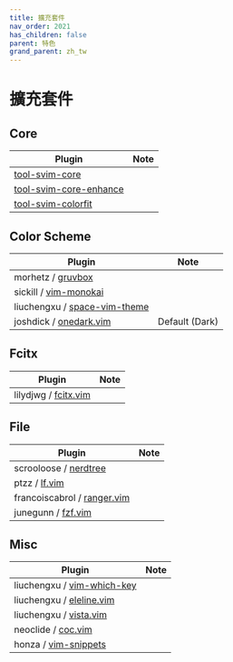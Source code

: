 ```yaml
---
title: 擴充套件
nav_order: 2021
has_children: false
parent: 特色
grand_parent: zh_tw
---
```



# 擴充套件


## Core

| Plugin | Note |
| --- | --- |
| [tool-svim-core](https://github.com/samwhelp/tool-svim-core) | |
| [tool-svim-core-enhance](https://github.com/samwhelp/tool-svim-core-enhance) | |
| [tool-svim-colorfit](https://github.com/samwhelp/tool-svim-colorfit) | |


## Color Scheme

| Plugin | Note |
| --- | --- |
| morhetz / [gruvbox](https://github.com/morhetz/gruvbox) | |
| sickill / [vim-monokai](https://github.com/sickill/vim-monokai) | |
| liuchengxu / [space-vim-theme](https://github.com/liuchengxu/space-vim-theme) | |
| joshdick / [onedark.vim](https://github.com/joshdick/onedark.vim) | Default (Dark) |


## Fcitx

| Plugin | Note |
| --- | --- |
| lilydjwg / [fcitx.vim](https://github.com/lilydjwg/fcitx.vim) | |


## File

| Plugin | Note |
| --- | --- |
| scrooloose / [nerdtree](https://github.com/scrooloose/nerdtree) | |
| ptzz / [lf.vim](https://github.com/ptzz/lf.vim) | |
| francoiscabrol / [ranger.vim](https://github.com/francoiscabrol/ranger.vim) | |
| junegunn / [fzf.vim](https://github.com/junegunn/fzf.vim) | |

## Misc

| Plugin | Note |
| --- | --- |
| liuchengxu / [vim-which-key](https://github.com/liuchengxu/vim-which-key) | |
| liuchengxu / [eleline.vim](https://github.com/liuchengxu/eleline.vim) | |
| liuchengxu / [vista.vim](https://github.com/liuchengxu/vista.vim) | |
| neoclide / [coc.vim](https://github.com/neoclide/coc.nvim) | |
| honza / [vim-snippets](https://github.com/honza/vim-snippets) | |
